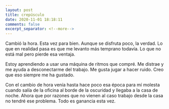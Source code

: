 ```yaml
---
layout: post
title: crepúsculo
date: 2020-11-01 18:18:11
comments: false
excerpt_separator: <!--more-->
---
```


Cambió la hora. Esta vez para bien. Aunque se disfruta poco, la verdad. Lo que en realidad pasa es que me levanto más temprano todavía. Lo que no está mal pero pierde esa ventaja. 

Estoy aprendiendo a usar una máquina de ritmos que compré. Me distrae y me ayuda a desconectarme del trabajo. Me gusta jugar a hacer ruido. Creo que eso siempre me ha gustado.

Con el cambio de hora venía hasta hace poco esa época para mí molesta cuando salía de la oficina al borde de la oscuridad y llegaba a la casa de noche. Ahora que por razones que no vienen al caso trabajo desde la casa no tendré ese problema. Todo es ganancia esta vez. 
